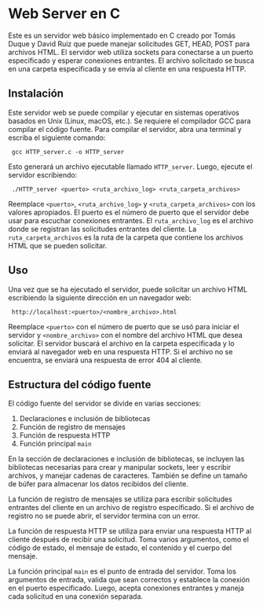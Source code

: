 # Web Server en C
Este es un servidor web básico implementado en C creado por Tomás Duque y David Ruiz que puede manejar solicitudes GET, HEAD, POST para archivos HTML. El servidor web utiliza sockets para conectarse a un puerto especificado y esperar conexiones entrantes. El archivo solicitado se busca en una carpeta especificada y se envía al cliente en una respuesta HTTP.

## Instalación
Este servidor web se puede compilar y ejecutar en sistemas operativos basados en Unix (Linux, macOS, etc.). Se requiere el compilador GCC para compilar el código fuente. Para compilar el servidor, abra una terminal y escriba el siguiente comando:

```
 gcc HTTP_server.c -o HTTP_server

```

Esto generará un archivo ejecutable llamado `HTTP_server`. Luego, ejecute el servidor escribiendo:

```
 ./HTTP_server <puerto> <ruta_archivo_log> <ruta_carpeta_archivos>

```

Reemplace `<puerto>`, `<ruta_archivo_log>` y `<ruta_carpeta_archivos>` con los valores apropiados. El puerto es el número de puerto que el servidor debe usar para escuchar conexiones entrantes. El `ruta_archivo_log` es el archivo donde se registran las solicitudes entrantes del cliente. La `ruta_carpeta_archivos` es la ruta de la carpeta que contiene los archivos HTML que se pueden solicitar.

## Uso

Una vez que se ha ejecutado el servidor, puede solicitar un archivo HTML escribiendo la siguiente dirección en un navegador web:

```
 http://localhost:<puerto>/<nombre_archivo>.html

```

Reemplace `<puerto>` con el número de puerto que se usó para iniciar el servidor y `<nombre_archivo>` con el nombre del archivo HTML que desea solicitar. El servidor buscará el archivo en la carpeta especificada y lo enviará al navegador web en una respuesta HTTP. Si el archivo no se encuentra, se enviará una respuesta de error 404 al cliente.

## Estructura del código fuente

El código fuente del servidor se divide en varias secciones:

1. Declaraciones e inclusión de bibliotecas
2. Función de registro de mensajes
3. Función de respuesta HTTP
4. Función principal `main`

En la sección de declaraciones e inclusión de bibliotecas, se incluyen las bibliotecas necesarias para crear y manipular sockets, leer y escribir archivos, y manejar cadenas de caracteres. También se define un tamaño de búfer para almacenar los datos recibidos del cliente.

La función de registro de mensajes se utiliza para escribir solicitudes entrantes del cliente en un archivo de registro especificado. Si el archivo de registro no se puede abrir, el servidor termina con un error.

La función de respuesta HTTP se utiliza para enviar una respuesta HTTP al cliente después de recibir una solicitud. Toma varios argumentos, como el código de estado, el mensaje de estado, el contenido y el cuerpo del mensaje.

La función principal `main` es el punto de entrada del servidor. Toma los argumentos de entrada, valida que sean correctos y establece la conexión en el puerto especificado. Luego, acepta conexiones entrantes y maneja cada solicitud en una conexión separada.
